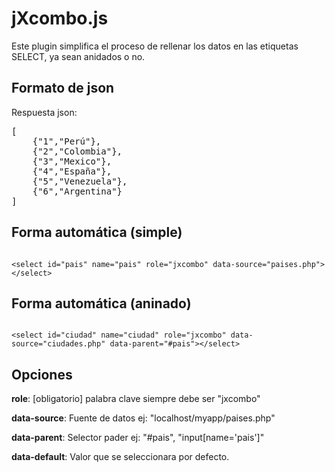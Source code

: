 jXcombo.js
=====================

Este plugin simplifica el proceso de rellenar los datos en las etiquetas SELECT, ya sean anidados o no.

Formato de json
---------------

Respuesta json:

<pre>
[
    {"1","Perú"},
    {"2","Colombia"},
    {"3","Mexico"},
    {"4","España"},
    {"5","Venezuela"},
    {"6","Argentina"}
]
</pre>


Forma automática (simple)
-------------------------
<code>
&lt;select id="pais" name="pais" role="jxcombo" data-source="paises.php"&gt;&lt;/select&gt;
</code>

Forma automática (aninado)
-------------------------

<code>
&lt;select id="ciudad" name="ciudad" role="jxcombo" data-source="ciudades.php" data-parent="#pais"&gt;&lt;/select&gt;
</code>

Opciones
--------

<b>role</b>: [obligatorio] palabra clave siempre debe ser "jxcombo"

<b>data-source</b>: Fuente de datos ej: "localhost/myapp/paises.php"

<b>data-parent</b>: Selector pader ej: "#pais", "input[name='pais']"

<b>data-default</b>: Valor que se seleccionara por defecto.
